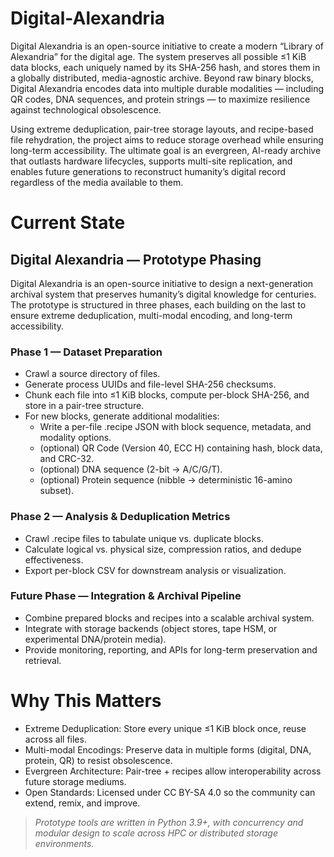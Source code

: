 # Digital-Alexandria
Digital Alexandria is an open-source initiative to create a modern “Library of Alexandria” for the digital age. The system preserves all possible ≤1 KiB data blocks, each uniquely named by its SHA-256 hash, and stores them in a globally distributed, media-agnostic archive. Beyond raw binary blocks, Digital Alexandria encodes data into multiple durable modalities — including QR codes, DNA sequences, and protein strings — to maximize resilience against technological obsolescence.

Using extreme deduplication, pair-tree storage layouts, and recipe-based file rehydration, the project aims to reduce storage overhead while ensuring long-term accessibility. The ultimate goal is an evergreen, AI-ready archive that outlasts hardware lifecycles, supports multi-site replication, and enables future generations to reconstruct humanity’s digital record regardless of the media available to them.

# Current State
## Digital Alexandria — Prototype Phasing

Digital Alexandria is an open-source initiative to design a next-generation archival system that preserves humanity’s digital knowledge for centuries. The prototype is structured in three phases, each building on the last to ensure extreme deduplication, multi-modal encoding, and long-term accessibility.

### Phase 1 — Dataset Preparation
- Crawl a source directory of files.
- Generate process UUIDs and file-level SHA-256 checksums.
- Chunk each file into ≤1 KiB blocks, compute per-block SHA-256, and store in a pair-tree structure.
- For new blocks, generate additional modalities:
  - Write a per-file .recipe JSON with block sequence, metadata, and modality options.
  - (optional) QR Code (Version 40, ECC H) containing hash, block data, and CRC-32.
  - (optional) DNA sequence (2-bit → A/C/G/T).
  - (optional) Protein sequence (nibble → deterministic 16-amino subset).

### Phase 2 — Analysis & Deduplication Metrics
- Crawl .recipe files to tabulate unique vs. duplicate blocks.
- Calculate logical vs. physical size, compression ratios, and dedupe effectiveness.
- Export per-block CSV for downstream analysis or visualization.

### Future Phase — Integration & Archival Pipeline
- Combine prepared blocks and recipes into a scalable archival system.
- Integrate with storage backends (object stores, tape HSM, or experimental DNA/protein media).
- Provide monitoring, reporting, and APIs for long-term preservation and retrieval.
#
# Why This Matters
- Extreme Deduplication: Store every unique ≤1 KiB block once, reuse across all files.
- Multi-modal Encodings: Preserve data in multiple forms (digital, DNA, protein, QR) to resist obsolescence.
- Evergreen Architecture: Pair-tree + recipes allow interoperability across future storage mediums.
- Open Standards: Licensed under CC BY-SA 4.0 so the community can extend, remix, and improve.

>*Prototype tools are written in Python 3.9+, with concurrency and modular design to scale across HPC or distributed storage environments.*
